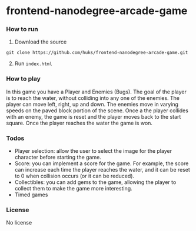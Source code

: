 frontend-nanodegree-arcade-game
===============================

### How to run

1. Download the source
```
git clone https://github.com/huks/frontend-nanodegree-arcade-game.git
```
2. Run `index.html`

### How to play

In this game you have a Player and Enemies (Bugs). The goal of the player is to reach the water, without colliding into any one of the enemies. The player can move left, right, up and down. The enemies move in varying speeds on the paved block portion of the scene. Once a the player collides with an enemy, the game is reset and the player moves back to the start square. Once the player reaches the water the game is won.

### Todos

- Player selection: allow the user to select the image for the player character before starting the game.
- Score: you can implement a score for the game. For example, the score can increase each time the player reaches the water, and it can be reset to 0 when collision occurs (or it can be reduced).
- Collectibles: you can add gems to the game, allowing the player to collect them to make the game more interesting.
- Timed games

### License
No license